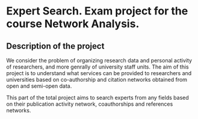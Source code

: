 # Expert Search. Exam project for the course Network Analysis.


## Description of the project 
We consider the problem of organizing research data and personal activity of researchers, and more genrally of university staff units. The aim of this project is to understand what services can be provided to researchers and universities based on co-authorship and citation networks obtained from open and semi-open data.

This part of the total project aims to search experts from any fields based on their publication activity network, coauthorships and references networks. 